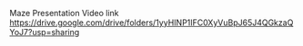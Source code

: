
Maze Presentation Video link
https://drive.google.com/drive/folders/1yyHINP1IFC0XyVuBpJ65J4QGkzaQYoJ7?usp=sharing

